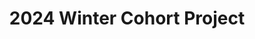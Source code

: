 ---
title: 2024 Winter Cohort Project
description: Identifing vulnerable under-served geographies at the census tract level.
image: dashboard_social.png
link: https://arup-group-social-data-run-lodl36.streamlit.app/?page=Equity+Explorer
layout: dashboard
---